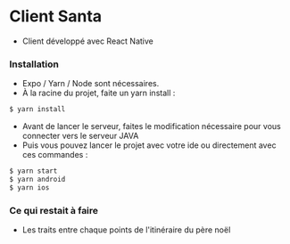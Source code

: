 # Client Santa

  - Client développé avec React Native

### Installation

- Expo / Yarn / Node sont nécessaires.
- À la racine du projet, faite un yarn install :
 ```sh
 $ yarn install
```
- Avant de lancer le serveur, faites le modification nécessaire pour vous connecter vers le serveur JAVA
- Puis vous pouvez lancer le projet avec votre ide ou directement avec ces commandes : 
 ```sh
 $ yarn start
 $ yarn android
 $ yarn ios
```

### Ce qui restait à faire

- Les traits entre chaque points de l'itinéraire du père noël
